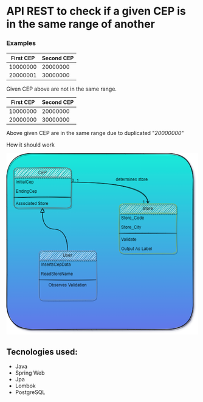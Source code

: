 # API REST to check if a given CEP is in the same range of another

### Examples

| First CEP | Second CEP |
| --------- | ---------- |
| 10000000  | 20000000   |
| 20000001  | 30000000   |

Given CEP above are not in the same range.

| First CEP | Second CEP |
| --------- | ---------- |
| 10000000  | 20000000   |
| 20000000  | 30000000   |

Above given CEP are in the same range due to duplicated "*20000000*"

How it should work

![](https://github.com/tfalc/CepApi/blob/main/src/main/resources/img/UMLCase.png)

## Tecnologies used:

- Java
- Spring Web
- Jpa
- Lombok
- PostgreSQL
